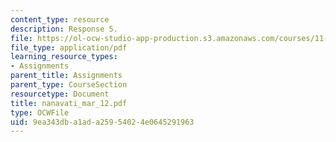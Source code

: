 ```yaml
---
content_type: resource
description: Response 5.
file: https://ol-ocw-studio-app-production.s3.amazonaws.com/courses/11-946-planning-in-transition-economies-for-growth-and-equity-spring-2004/9ea343dba1ada25954024e0645291963_nanavati_mar_12.pdf
file_type: application/pdf
learning_resource_types:
- Assignments
parent_title: Assignments
parent_type: CourseSection
resourcetype: Document
title: nanavati_mar_12.pdf
type: OCWFile
uid: 9ea343db-a1ad-a259-5402-4e0645291963
---
```

